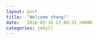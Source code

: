 ```yaml
---
layout: post
title:  "Welcome zhang!"
date:   2016-03-16 17:09:31 +0800
categories: jekyll
---
```



